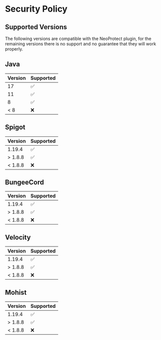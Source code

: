 # Security Policy

## Supported Versions

The following versions are compatible with the NeoProtect plugin,
for the remaining versions there is no support and no guarantee that they will work properly.

## Java                            
| Version | Supported          |  
| ------- | ------------------ |  
| 17      | :white_check_mark: |  
| 11      | :white_check_mark: | 
| 8       | :white_check_mark: | 
| < 8     | :x:                | 


## Spigot
| Version | Supported          |
| ------- | ------------------ |
| 1.19.4  | :white_check_mark: |
| > 1.8.8 | :white_check_mark: |
| < 1.8.8 | :x:                |


## BungeeCord
| Version | Supported          |
| ------- | ------------------ |
| 1.19.4  | :white_check_mark: |
| > 1.8.8 | :white_check_mark: |
| < 1.8.8 | :x:                |


## Velocity
| Version | Supported          |
| ------- | ------------------ |
| 1.19.4  | :white_check_mark: |
| > 1.8.8 | :white_check_mark: |
| < 1.8.8 | :x:                |

## Mohist
| Version | Supported          |
| ------- | ------------------ |
| 1.19.4  | :white_check_mark: |
| > 1.8.8 | :white_check_mark: |
| < 1.8.8 | :x:                |

